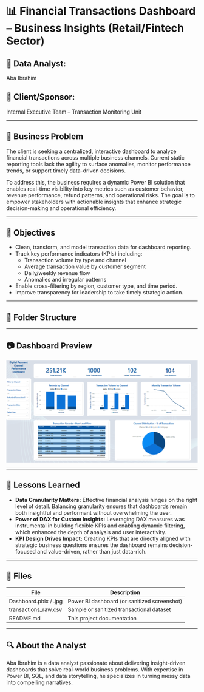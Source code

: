 # 📊 Financial Transactions Dashboard – Business Insights (Retail/Fintech Sector)

## 👤 Data Analyst:
Aba Ibrahim

## 🏢 Client/Sponsor:
Internal Executive Team – Transaction Monitoring Unit

---

## 🔎 Business Problem

The client is seeking a centralized, interactive dashboard to analyze financial transactions across multiple business channels. Current static reporting tools lack the agility to surface anomalies, monitor performance trends, or support timely data-driven decisions.

To address this, the business requires a dynamic Power BI solution that enables real-time visibility into key metrics such as customer behavior, revenue performance, refund patterns, and operational risks. The goal is to empower stakeholders with actionable insights that enhance strategic decision-making and operational efficiency.


---

## 🎯 Objectives

- Clean, transform, and model transaction data for dashboard reporting.
- Track key performance indicators (KPIs) including:
  - Transaction volume by type and channel
  - Average transaction value by customer segment
  - Daily/weekly revenue flow
  - Anomalies and irregular patterns
- Enable cross-filtering by region, customer type, and time period.
- Improve transparency for leadership to take timely strategic action.

---

## 📁 Folder Structure


---

## 📷 Dashboard Preview

![Dashboard Overview](./PowerBI_Report/Digital_Channel_Transaction_Dashboard.png)

---

## 📘 Lessons Learned

- **Data Granularity Matters:** Effective financial analysis hinges on the right level of detail. Balancing granularity ensures that dashboards remain both insightful and performant without overwhelming the user.
- **Power of DAX for Custom Insights:** Leveraging DAX measures was instrumental in building flexible KPIs and enabling dynamic filtering, which enhanced the depth of analysis and user interactivity.
- **KPI Design Drives Impact:** Creating KPIs that are directly aligned with strategic business questions ensures the dashboard remains decision-focused and value-driven, rather than just data-rich.
---

## 📄 Files

| File                       | Description                                                    |
|----------------------------|----------------------------------------------------------------|
| Dashboard.pbix / .jpg      | Power BI dashboard (or sanitized screenshot)                   |
| transactions_raw.csv       | Sample or sanitized transactional dataset                      |
| README.md                  | This project documentation                                     |

---

## 🔍 About the Analyst

Aba Ibrahim is a data analyst passionate about delivering insight-driven dashboards that solve real-world business problems. With expertise in Power BI, SQL, and data storytelling, he specializes in turning messy data into compelling narratives.

